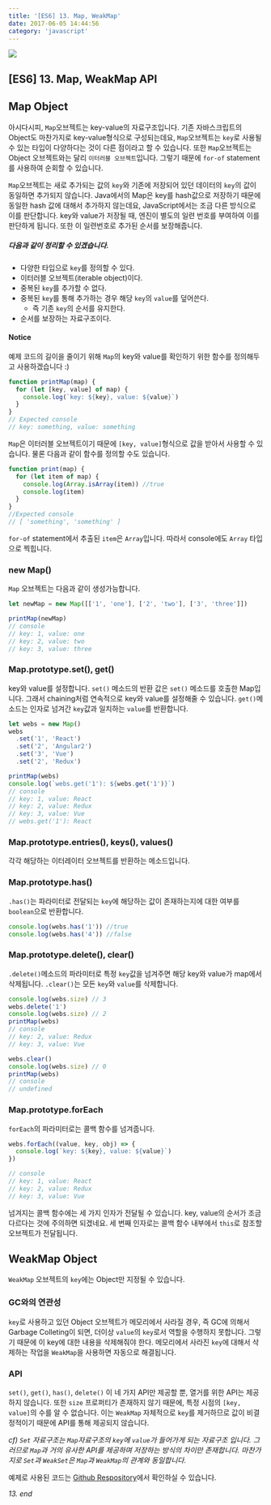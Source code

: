 ```yaml
---
title: '[ES6] 13. Map, WeakMap'
date: 2017-06-05 14:44:56
category: 'javascript'
---
```


![](/images/javascript_es6.png)

## [ES6] 13. Map, WeakMap API

## Map Object

아시다시피, `Map`오브젝트는 key-value의 자료구조입니다. 기존 자바스크립트의 Object도 마찬가지로 key-value형식으로 구성되는데요, `Map`오브젝트는 `key`로 사용될 수 있는 타입이 다양하다는 것이 다른 점이라고 할 수 있습니다. 또한 `Map`오브젝트는 Object 오브젝트와는 달리 `이터러블 오브젝트`입니다. 그렇기 때문에 `for-of` statement를 사용하여 순회할 수 있습니다.

`Map`오브젝트는 새로 추가되는 값의 `key`와 기존에 저장되어 있던 데이터의 `key`의 값이 동일하면 추가되지 않습니다. Java에서의 Map은 key를 hash값으로 저장하기 때문에 동일한 hash 값에 대해서 추가하지 않는데요, JavaScript에서는 조금 다른 방식으로 이를 판단합니다. key와 value가 저장될 때, 엔진이 별도의 일련 번호를 부여하여 이를 판단하게 됩니다. 또한 이 일련번호로 추가된 순서를 보장해줍니다.

##### 다음과 같이 정리할 수 있겠습니다.

- 다양한 타입으로 `key`를 정의할 수 있다.
- 이터러블 오브젝트(iterable object)이다.
- 중복된 `key`를 추가할 수 없다.
- 중복된 `key`를 통해 추가하는 경우 해당 `key`의 `value`를 덮어쓴다.
  - 즉 기존 `key`의 순서를 유지한다.
- 순서를 보장하는 자료구조이다.

#### Notice

예제 코드의 길이을 줄이기 위해 `Map`의 key와 value를 확인하기 위한 함수를 정의해두고 사용하겠습니다 :)

```js utils.js
function printMap(map) {
  for (let [key, value] of map) {
    console.log(`key: ${key}, value: ${value}`)
  }
}
// Expected console
// key: something, value: something
```

`Map`은 이터러블 오브젝트이기 때문에 `[key, value]`형식으로 값을 받아서 사용할 수 있습니다.
물론 다음과 같이 함수를 정의할 수도 있습니다.

```js
function print(map) {
  for (let item of map) {
    console.log(Array.isArray(item)) //true
    console.log(item)
  }
}
//Expected console
// [ 'something', 'something' ]
```

`for-of` statement에서 추출된 `item`은 `Array`입니다. 따라서 console에도 `Array` 타입으로 찍힙니다.

### new Map()

`Map` 오브젝트는 다음과 같이 생성가능합니다.

```js
let newMap = new Map([['1', 'one'], ['2', 'two'], ['3', 'three']])

printMap(newMap)
// console
// key: 1, value: one
// key: 2, value: two
// key: 3, value: three
```

### Map.prototype.set(), get()

key와 value를 설정합니다. `set()` 메소드의 반환 값은 `set()` 메소드를 호출한 Map입니다. 그래서 chaining처럼 연속적으로 key와 value를 설정해줄 수 있습니다. `get()`메소드는 인자로 넘겨간 `key`값과 일치하는 `value`를 반환합니다.

```js
let webs = new Map()
webs
  .set('1', 'React')
  .set('2', 'Angular2')
  .set('3', 'Vue')
  .set('2', 'Redux')

printMap(webs)
console.log(`webs.get('1'): ${webs.get('1')}`)
// console
// key: 1, value: React
// key: 2, value: Redux
// key: 3, value: Vue
// webs.get('1'): React
```

### Map.prototype.entries(), keys(), values()

각각 해당하는 이터레이터 오브젝트를 반환하는 메소드입니다.

### Map.prototype.has()

`.has()`는 파라미터로 전달되는 `key`에 해당하는 값이 존재하는지에 대한 여부를 `boolean`으로 반환합니다.

```js
console.log(webs.has('1')) //true
console.log(webs.has('4')) //false
```

### Map.prototype.delete(), clear()

`.delete()`메소드의 파라미터로 특정 `key`값을 넘겨주면 해당 key와 value가 map에서 삭제됩니다. `.clear()`는 모든 `key`와 `value`를 삭제합니다.

```js
console.log(webs.size) // 3
webs.delete('1')
console.log(webs.size) // 2
printMap(webs)
// console
// key: 2, value: Redux
// key: 3, value: Vue

webs.clear()
console.log(webs.size) // 0
printMap(webs)
// console
// undefined
```

### Map.prototype.forEach

`forEach`의 파라미터로는 콜백 함수를 넘겨줍니다.

```js
webs.forEach((value, key, obj) => {
  console.log(`key: ${key}, value: ${value}`)
})

// console
// key: 1, value: React
// key: 2, value: Redux
// key: 3, value: Vue
```

넘겨지는 콜백 함수에는 세 가지 인자가 전달될 수 있습니다. key, value의 순서가 조금 다르다는 것에 주의하면 되겠네요. 세 번째 인자로는 콜백 함수 내부에서 `this`로 참조할 오브젝트가 전달됩니다.

## WeakMap Object

`WeakMap` 오브젝트의 `key`에는 Object만 지정될 수 있습니다.

### GC와의 연관성

`key`로 사용하고 있던 Object 오브젝트가 메모리에서 사라질 경우, 즉 GC에 의해서 Garbage Colleting이 되면, 더이상 `value`의 `key`로서 역할을 수행하지 못합니다. 그렇기 때문에 이 key에 대한 내용을 삭제해줘야 한다. 메모리에서 사라진 `key`에 대해서 삭제하는 작업을 `WeakMap`을 사용하면 자동으로 해결됩니다.

### API

`set()`, `get()`, `has()`, `delete()` 이 네 가지 API만 제공할 뿐, 열거를 위한 API는 제공하지 않습니다. 또한 `size` 프로퍼티가 존재하지 않기 때문에, 특정 시점의 `[key, value]`의 수를 알 수 없습니다. 이는 `WeakMap` 자체적으로 `key`를 제거하므로 값이 비결정적이기 때문에 API를 통해 제공되지 않습니다.

_cf) `Set` 자료구조는 `Map`자료구조의 `key`에 `value`가 들어가게 되는 자료구조 입니다. 그러므로 `Map`과 거의 유사한 API를 제공하며 저장하는 방식의 차이만 존재합니다. 마찬가지로 `Set`과 `WeakSet`은 `Map`과 `WeakMap`의 관계와 동일합니다._

예제로 사용된 코드는 [Github Respository](https://github.com/JaeYeopHan/ECMAScript6_study)에서 확인하실 수 있습니다.

_13. end_
